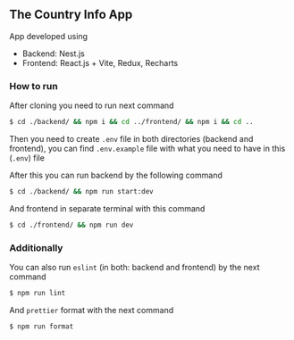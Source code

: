 ## The Country Info App

App developed using

- Backend: Nest.js
- Frontend: React.js + Vite, Redux, Recharts

### How to run

After cloning you need to run next command

```bash
$ cd ./backend/ && npm i && cd ../frontend/ && npm i && cd ..
```

Then you need to create `.env` file in both directories (backend and frontend), you can find `.env.example` file with what you need to have in this (`.env`) file

After this you can run backend by the following command

```bash
$ cd ./backend/ && npm run start:dev
```

And frontend in separate terminal with this command

```bash
$ cd ./frontend/ && npm run dev
```

### Additionally

You can also run `eslint` (in both: backend and frontend) by the next command

```bash
$ npm run lint
```

And `prettier` format with the next command

```bash
$ npm run format
```